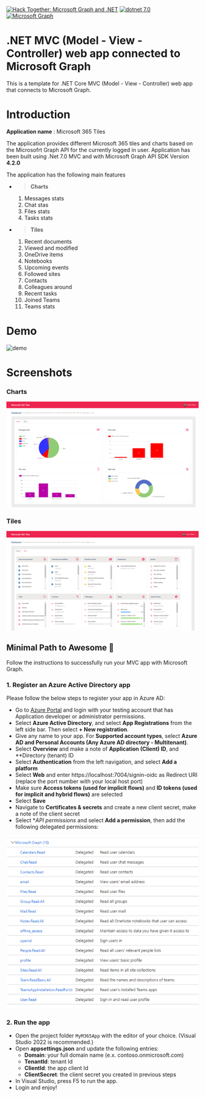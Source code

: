 [![Hack Together: Microsoft Graph and .NET](https://img.shields.io/badge/Microsoft%20-Hack--Together-orange?style=for-the-badge&logo=microsoft)](https://github.com/microsoft/hack-together)
 [![dotnet 7.0](https://img.shields.io/badge/Microsoft-.NET%207.0-blueviolet?style=for-the-badge&logo=dotnet)](https://dotnet.microsoft.com/) [![Microsoft Graph](https://img.shields.io/badge/Microsoft-%20Graph-orangered?style=for-the-badge&logo=Microsoft%20Office)](https://graph.microsoft.com)
 # .NET MVC (Model - View - Controller) web app connected to Microsoft Graph

This is a template for .NET Core MVC (Model - View - Controller) web app that connects to Microsoft Graph.

# Introduction

**Application name** : Microsoft 365 Tiles

The application provides different Microsoft 365 tiles and charts based on the Microsofrt Graph API for the currently logged in user. Application has been built using .Net 7.0 MVC and with Microsoft Graph API SDK Version **4.2.0**

The application has the following main features

* > **Charts**
    1. Messages stats
    2. Chat stas
    3. Files stats
    4. Tasks stats
* > **Tiles**
    1. Recent documents
    2. Viewed and modified
    3. OneDrive items
    4. Notebooks
    5. Upcoming events
    6. Followed sites
    7. Contacts
    8. Colleagues around
    9. Recent tasks
    10. Joined Teams
    11. Teams stats

# Demo

![demo](./Assets/ms-graph-tiles-demo.gif)

# Screenshots

### Charts
![screenshot-charts](./Assets/screenshot-charts.png)

### Tiles
![screenshot-tiles](./Assets/screenshot-tiles.png)

## Minimal Path to Awesome 🚀

Follow the instructions to successfully run your MVC app with Microsoft Graph. 
### 1. Register an Azure Active Directory app
Please follow the below steps to register your app in Azure AD: 

* Go to [Azure Portal](https://portal.azure.com) and login with your testing account that has Application developer or administrator permissions.
* Select **Azure Active Directory**, and select **App Registrations** from the left side bar. Then select **+ New registration**.
* Give any name to your app. For **Supported account types**, select **Azure AD and Personal Accounts (Any Azure AD directory - Multitenant)**.
* Select **Overview** and make a note of **Application (Client) ID**, and **Directory (tenant) ID
* Select **Authentication** from the left navigation, and select **Add a platform**
* Select **Web** and enter https://localhost:7004/signin-oidc as Redirect URI (replace the port number with your local host port)
* Make sure **Access tokens (used for implicit flows)** and **ID tokens (used for implicit and hybrid flows)** are selected
* Select **Save**
* Navigate to **Certificates & secrets** and create a new client secret, make a note of the client secret
* Select **API permissions* and select **Add a permission**, then add the following delegated permissions:

![permissions](./Assets/permissions.png)

### 2. Run the app

* Open the project folder `MyM365App` with the editor of your choice. (Visual Studio 2022 is recommended.)
* Open **appsettings.json** and update the following entries:
  * **Domain**: your full domain name (e.x. contoso.onmicrosoft.com)
  * **TenantId**: tenant Id
  * **ClientId**: the app client Id
  * **ClientSecret**: the client secret you created in previous steps
* In Visual Studio, press F5 to run the app.
* Login and enjoy!
